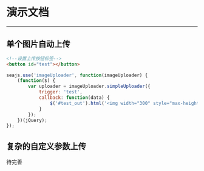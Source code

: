# 演示文档

---
<style>
    #test {border-radius:2px;border:1px solid #ececec;}
</style>

## 单个图片自动上传

````html
<!--设置上传按钮标签-->
<button id="test"></button>
````

<div id="test_out"></div>

````javascript
seajs.use('imageUploader', function(imageUploader) {
    (function($) {
        var uploader = imageUploader.simpleUploader({
            trigger: 'test',
            callback: function(data) {
                $('#test_out').html('<img width="300" style="max-height:100px;" src="' + data.data.url + '">' + '<br/>上传成功，地址是:' + '<br/><code>'+data.data.url+'</code>');
            }
        });
    })(jQuery);
});

````
## 复杂的自定义参数上传
待完善